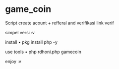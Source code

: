 # game_coin
Script create acount + refferal and verifikasi link verif

simpel versi :v

install
 • pkg install php -y

use tools
 • php rdhoni.php gamecoin
 
enjoy :v
